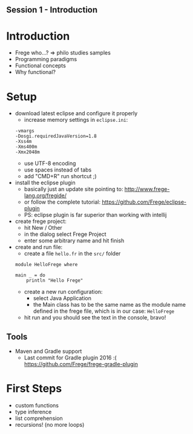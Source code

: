 Session 1 - Introduction
---

# Introduction

* Frege who...? => philo studies samples
* Programming paradigms
* Functional concepts
* Why functional?

# Setup

* download latest eclipse and configure it properly
	* increase memory settings in `eclipse.ini`:
	```
	-vmargs
	-Dosgi.requiredJavaVersion=1.8
	-Xss4m
	-Xms400m
	-Xmx2048m
	```
	* use UTF-8 encoding
	* use spaces instead of tabs
	* add "CMD+R" run shortcut ;)
* install the eclipse plugin
	* basically just an update site pointing to:  http://www.frege-lang.org/fregide/
	* or follow the complete tutorial: https://github.com/Frege/eclipse-plugin
	* PS: eclipse plugin is far superior than working with intellij
* create frege project:
	* hit New / Other
	* in the dialog select Frege Project
	* enter some arbitrary name and hit finish
* create and run file:
	* create a file `hello.fr` in the `src/` folder
	```
	module HelloFrege where

	main _ = do
    	println "Hello Frege"
    ```
    * create a new run configuration:
    	* select Java Application
    	* the Main class has to be the same name as the module name defined in the frege file, which is in our case: `HelloFrege`
    * hit run and you should see the text in the console, bravo!

## Tools


* Maven and Gradle support
	* Last commit for Gradle plugin 2016 :( https://github.com/Frege/frege-gradle-plugin

# First Steps

* custom functions
* type inference
* list comprehension
* recursions! (no more loops)

